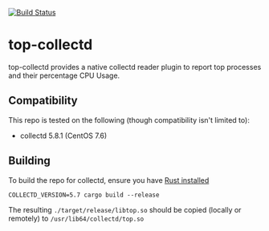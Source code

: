 [![Build
Status](https://travis-ci.org/abedegno/top-collectd.svg?branch=master)](https://travis-ci.org/abedegno/top-collectd)

# top-collectd

top-collectd provides a native collectd reader plugin to report top processes and their percentage CPU Usage. 

## Compatibility

This repo is tested on the following (though compatibility isn't limited to):
- collectd 5.8.1 (CentOS 7.6)

## Building

To build the repo for collectd, ensure you have [Rust installed](https://rustup.rs/)

```
COLLECTD_VERSION=5.7 cargo build --release
```

The resulting `./target/release/libtop.so` should be copied (locally or remotely) to `/usr/lib64/collectd/top.so`
